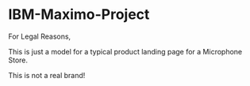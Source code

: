 # IBM-Maximo-Project
For Legal Reasons, 

This is just a model for a typical product landing page for a Microphone Store. 

This is not a real brand!


